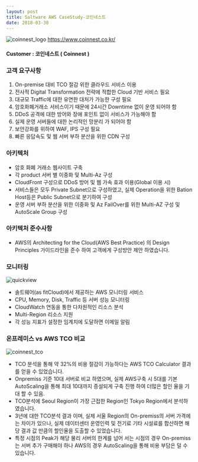 ```yaml
---
layout: post
title: Saltware AWS CaseStudy-코인네스트
date: 2018-03-30
---
```


![coinnest_logo](https://user-images.githubusercontent.com/30482872/38121051-d208a528-3407-11e8-8a39-d8ba12f7b50f.png) https://www.coinnest.co.kr/
#### Customer : 코인네스트 ( Coinnest )


### 고객 요구사항
1. On-premise 대비 TCO 절감 위한 클라우드 서비스 이용
2. 전사적 Digital Transformation 전략에 적합한 Cloud 기반 서비스 필요
3. 대규모 Traffic에 대한 유연한 대처가 가능한 구성 필요
4. 암호화폐거래소 서비스이기 때문에 24시간 Downtime 없이 운영 되어야 함
5. DDoS 공격에 대한 방어와 장애 포인트 없이 서비스가 가능해야 함
6. 실제 운영 서버들에 대한 논리적인 망분리 가 되어야 함
7. 보안강화를 위하여 WAF, IPS 구성 필요
8. 빠른 응답속도 및 웹 서버 부하 분산을 위한 CDN 구성


### 아키텍처
- 암호 화폐 거래소 웹사이트 구축
- 각 product 서버 별 이중화 및 Multi-Az 구성
- CloudFront 구성으로 DDoS 방어 및 웹 가속 효과 이용(Global 이용 시)
- 서비스들은 모두 Private Subnet으로 구성하였고, 실제 Operation을 위한 Bation Host등은 Public Subnet으로 분기하여 구성
- 운영 서버 부하 분산을 위한 이중화 및 Az FailOver를 위한 Multi-AZ 구성 및 AutoScale Group 구성

### 아키텍처 준수사항
- AWS의 Architecting for the Cloud(AWS Best Practice) 의 Design Principles 가이드라인을 준수 하여 고객에게  구성방안 제안 하였습니다.


### 모니터링
![quickview](https://user-images.githubusercontent.com/30482872/38120707-6bb1c5b8-3405-11e8-8f3d-c8fe24acaac1.png)
- 솔트웨어(as fitCloud)에서 제공하는 AWS 모니터링 서비스
- CPU, Memory, Disk, Traffic 등 서버 성능 모니터링
- CloudWatch 연동을 통한 다차원적인 리소스 분석
- Multi-Region 리소스 지원
- 각 성능 지표가 설정한 임계치에 도달하면 이메일 알림


### 온프레미스 vs AWS TCO 비교
![coinnest_tco](https://user-images.githubusercontent.com/30482872/38120295-bcf16698-3402-11e8-8107-388ae1cd7cf4.png)
- TCO 분석을 통해 약 32%의 비용 절감이 가능하다는 AWS TCO Calculator 결과를 얻을 수 있었습니다.
- Onpremiss 기준 10대 서버로 비교 하였으며, 실제 AWS구축 시 5대를 기본 AutoScaling을 통해 최대 10대까지 증설되게 구축 진행 하여 더많은 할인 율을 기대 할 수 있음.
- TCO분석에 Seoul Region이 가장 근접한 Region인 Tokyo Region에서 분석하였습니다.
- 3년에 대한 TCO분석 결과 이며, 실제 서울 Region의 On-premiss의 서버 가격에는 차이가 있으나, 실제 데이터센터 운영인력 및 전기료 기타 시설료를 합산하면 해당 결과 값 만큼의 할인율을 도출할 수 있었습니다.
- 특정 시점의 Peak가 해당 물리 서버의 한계를 넘어 서는 시점의 경우 On-premiss는 서버 추가 구매해야 하나 AWS의 경우 AutoScaling을 통해 비용 부담은 덜 수 있습니다.

